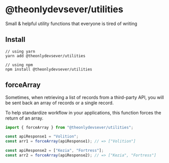 # @theonlydevsever/utilities

Small & helpful utility functions that everyone is tired of writing

## Install

```
// using yarn
yarn add @theonlydevsever/utilities

// using npm
npm install @theonlydevsever/utilities
```

## forceArray

Sometimes, when retrieving a list of records from a third-party API, you will be sent back an array of records or a single record.

To help standardize workflow in your applications, this function forces the return of an array.

```js
import { forceArray } from "@theonlydevsever/utilities";

const apiResponse1 = "Volition";
const arr1 = forceArray(apiResponse1); // => ["Volition"]

const apiResponse2 = ["Kezia", "Fortress"];
const arr2 = forceArray(apiResponse2); // => ["Kezia", "Fortress"]
```
